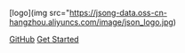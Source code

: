 [logo](img src="https://jsong-data.oss-cn-hangzhou.aliyuncs.com/image/json_logo.jpg)

[GitHub](https://github.com/changsong/jsong.git)
[Get Started](#欢迎加入-铁杆粉丝-的知识星球)